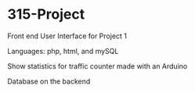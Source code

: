 # 315-Project
Front end User Interface for Project 1

Languages: php, html, and mySQL

Show statistics for traffic counter made with an Arduino

Database on the backend
